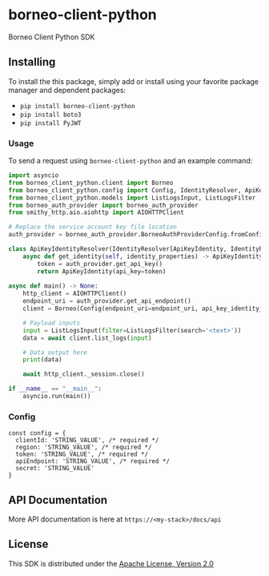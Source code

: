 # borneo-client-python

Borneo Client Python SDK

## Installing

To install the this package, simply add or install using your favorite package manager and dependent packages:

- `pip install borneo-client-python`
- `pip install boto3`
- `pip install PyJWT`

### Usage

To send a request using `borneo-client-python` and an example command:

```python
import asyncio
from borneo_client_python.client import Borneo
from borneo_client_python.config import Config, IdentityResolver, ApiKeyIdentity, IdentityProperties, ApiKeyIdentity
from borneo_client_python.models import ListLogsInput, ListLogsFilter
from borneo_auth_provider import borneo_auth_provider
from smithy_http.aio.aiohttp import AIOHTTPClient

# Replace the service account key file location
auth_provider = borneo_auth_provider.BorneoAuthProviderConfig.fromConfigFile('../Borneo-Service-Account-Token.json')

class ApiKeyIdentityResolver(IdentityResolver[ApiKeyIdentity, IdentityProperties]):
    async def get_identity(self, identity_properties) -> ApiKeyIdentity:
        token = auth_provider.get_api_key()
        return ApiKeyIdentity(api_key=token)
        
async def main() -> None:
    http_client = AIOHTTPClient()
    endpoint_uri = auth_provider.get_api_endpoint()
    client = Borneo(Config(endpoint_uri=endpoint_uri, api_key_identity_resolver=ApiKeyIdentityResolver(), retry_strategy=None, http_client=http_client))

    # Payload inputs
    input = ListLogsInput(filter=ListLogsFilter(search='<text>'))
    data = await client.list_logs(input)

    # Data output here
    print(data)

    await http_client._session.close()

if __name__ == "__main__":
    asyncio.run(main())
```

### Config
```
const config = {
  clientId: 'STRING_VALUE', /* required */
  region: 'STRING_VALUE', /* required */
  token: 'STRING_VALUE', /* required */
  apiEndpoint: 'STRING_VALUE', /* required */
  secret: 'STRING_VALUE'
}
```

## API Documentation

More API documentation is here at `https://<my-stack>/docs/api`

## License

This SDK is distributed under the [Apache License, Version 2.0](http://www.apache.org/licenses/LICENSE-2.0)
